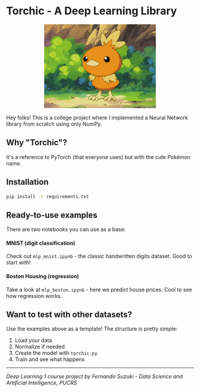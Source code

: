 # Torchic - A Deep Learning Library

<div align="center">
  <img src="Torchic.webp" alt="Torchic Pokémon" width="300"/>
</div>

Hey folks! This is a college project where I implemented a Neural Network library from scratch using only NumPy.

## Why "Torchic"?

It's a reference to PyTorch (that everyone uses) but with the cute Pokémon name.

## Installation

```bash
pip install -r requirements.txt
```

## Ready-to-use examples

There are two notebooks you can use as a base:

#### MNIST (digit classification)
Check out `mlp_mnist.ipynb` - the classic handwritten digits dataset. Good to start with!

#### Boston Housing (regression)
Take a look at `mlp_boston.ipynb` - here we predict house prices. Cool to see how regression works.

## Want to test with other datasets?

Use the examples above as a template! The structure is pretty simple:
1. Load your data
2. Normalize if needed 
3. Create the model with `torchic.py`
4. Train and see what happens

---

*Deep Learning 1 course project by Fernando Suzuki - Data Science and Artificial Intelligence, PUCRS*